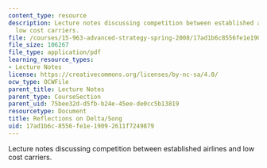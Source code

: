 ```yaml
---
content_type: resource
description: Lecture notes discussing competition between established airlines and
  low cost carriers.
file: /courses/15-963-advanced-strategy-spring-2008/17ad1b6c8556fe1e19092611f7249879_lec13.pdf
file_size: 106267
file_type: application/pdf
learning_resource_types:
- Lecture Notes
license: https://creativecommons.org/licenses/by-nc-sa/4.0/
ocw_type: OCWFile
parent_title: Lecture Notes
parent_type: CourseSection
parent_uid: 75bee32d-d5fb-b24e-45ee-de0cc5b13819
resourcetype: Document
title: Reflections on Delta/Song
uid: 17ad1b6c-8556-fe1e-1909-2611f7249879
---
```

Lecture notes discussing competition between established airlines and low cost carriers.